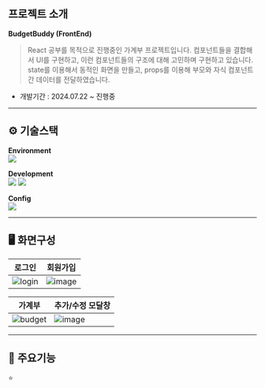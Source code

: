 
## 프로젝트 소개
**BudgetBuddy (FrontEnd)**  
> React 공부를 목적으로 진행중인 가계부 프로젝트입니다. 컴포넌트들을 결합해서 UI를 구현하고, 이런 컴포넌트들의 구조에 대해 고민하며 구현하고 있습니다. state를 이용해서 동적인 화면을 만들고, props를 이용해 부모와 자식 컴포넌트 간 데이터를 전달하였습니다.  
- 개발기간 : 2024.07.22 ~ 진행중  

* * *   
⚙️ 기술스택
-------------
**Environment**  
<img src="https://img.shields.io/badge/Visual_Studio_Code-0078D4?style=for-the-badge&logo=visual%20studio%20code&logoColor=white"/> 
  
**Development**  
<img src="https://img.shields.io/badge/JavaScript-F7DF1E?style=for-the-badge&logo=JavaScript&logoColor=white"/> <img src="https://img.shields.io/badge/React-20232A?style=for-the-badge&logo=react&logoColor=61DAFB"/> 
  
**Config**  
<img src="https://img.shields.io/badge/npm-CB3837?style=for-the-badge&logo=npm&logoColor=white"/> 
  
* * *     
🖥️ 화면구성
-------------
|로그인|회원가입|
|---|---|
|![login](https://github.com/user-attachments/assets/9b235353-d5e7-4904-8222-8fd3ee1628e6)|![image](https://github.com/user-attachments/assets/339ec25b-4ce5-452e-abd2-2e2318a2325b)|

|가계부|추가/수정 모달창|
|---|---|
|![budget](https://github.com/user-attachments/assets/f55740a0-e157-44e5-bd28-831068faa770)|![image](https://github.com/user-attachments/assets/ff1eb14f-ccb0-4888-b38d-41df1b65a5d9)|

* * *     
📌 주요기능
-------------
⭐ 
